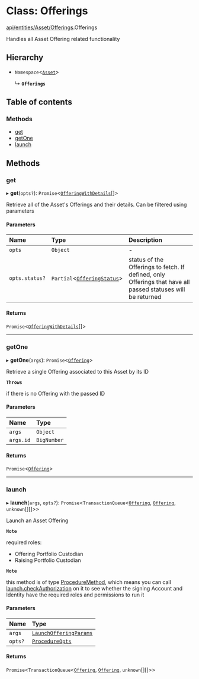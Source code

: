 # Class: Offerings

[api/entities/Asset/Offerings](../wiki/api.entities.Asset.Offerings).Offerings

Handles all Asset Offering related functionality

## Hierarchy

- `Namespace`<[`Asset`](../wiki/api.entities.Asset.Asset)\>

  ↳ **`Offerings`**

## Table of contents

### Methods

- [get](../wiki/api.entities.Asset.Offerings.Offerings#get)
- [getOne](../wiki/api.entities.Asset.Offerings.Offerings#getone)
- [launch](../wiki/api.entities.Asset.Offerings.Offerings#launch)

## Methods

### get

▸ **get**(`opts?`): `Promise`<[`OfferingWithDetails`](../wiki/types.OfferingWithDetails)[]\>

Retrieve all of the Asset's Offerings and their details. Can be filtered using parameters

#### Parameters

| Name | Type | Description |
| :------ | :------ | :------ |
| `opts` | `Object` | - |
| `opts.status?` | `Partial`<[`OfferingStatus`](../wiki/api.entities.Offering.types.OfferingStatus)\> | status of the Offerings to fetch. If defined, only Offerings that have all passed statuses will be returned |

#### Returns

`Promise`<[`OfferingWithDetails`](../wiki/types.OfferingWithDetails)[]\>

___

### getOne

▸ **getOne**(`args`): `Promise`<[`Offering`](../wiki/api.entities.Offering.Offering)\>

Retrieve a single Offering associated to this Asset by its ID

**`Throws`**

 if there is no Offering with the passed ID

#### Parameters

| Name | Type |
| :------ | :------ |
| `args` | `Object` |
| `args.id` | `BigNumber` |

#### Returns

`Promise`<[`Offering`](../wiki/api.entities.Offering.Offering)\>

___

### launch

▸ **launch**(`args`, `opts?`): `Promise`<`TransactionQueue`<[`Offering`](../wiki/api.entities.Offering.Offering), [`Offering`](../wiki/api.entities.Offering.Offering), `unknown`[][]\>\>

Launch an Asset Offering

**`Note`**

 required roles:
  - Offering Portfolio Custodian
  - Raising Portfolio Custodian

**`Note`**

 this method is of type [ProcedureMethod](../wiki/types.ProcedureMethod), which means you can call [launch.checkAuthorization](../wiki/types.ProcedureMethod#checkauthorization)
  on it to see whether the signing Account and Identity have the required roles and permissions to run it

#### Parameters

| Name | Type |
| :------ | :------ |
| `args` | [`LaunchOfferingParams`](../wiki/api.procedures.types.LaunchOfferingParams) |
| `opts?` | [`ProcedureOpts`](../wiki/types.ProcedureOpts) |

#### Returns

`Promise`<`TransactionQueue`<[`Offering`](../wiki/api.entities.Offering.Offering), [`Offering`](../wiki/api.entities.Offering.Offering), `unknown`[][]\>\>
